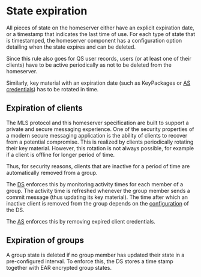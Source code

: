 # State expiration

All pieces of state on the homeserver either have an explicit expiration date, or a timestamp that indicates the last time of use. For each type of state that is timestamped, the homeserver component has a configuration option detailing when the state expires and can be deleted.

Since this rule also goes for QS user records, users (or at least one of their clients) have to be active periodically as not to be deleted from the homeserver.

Similarly, key material with an expiration date (such as KeyPackages or [AS credentials](../authentication_service/credentials.md#as-credentials)) has to be rotated in time.

## Expiration of clients

The MLS protocol and this homeserver specification are built to support a private and secure messaging experience. One of the security properties of a modern secure messaging application is the ability of clients to recover from a potential compromise. This is realized by clients periodically rotating their key material. However, this rotation is not always possible, for example if a client is offline for longer period of time.

Thus, for security reasons, clients that are inactive for a period of time are automatically removed from a group.

The [DS](../delivery_service.md) enforces this by monitoring activity times for each member of a group. The activity time is refreshed whenever the group member sends a commit message (thus updating its key material). The time after which an inactive client is removed from the group depends on the [configuration](../delivery_service.md#ds-configuration-options) of the DS.

The [AS](../authentication_service.md) enforces this by removing expired client credentials.

## Expiration of groups

A group state is deleted if no group member has updated their state in a pre-configured interval. To enforce this, the DS stores a time stamp together with EAR encrypted group states.
